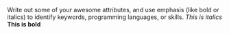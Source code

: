 Write out some of your awesome attributes, and use emphasis (like bold or italics) to identify keywords, programming languages, or skills.
*This is italics*
**This is bold**
